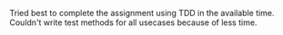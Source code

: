 Tried best to complete the assignment using TDD in the available time.
Couldn't write test methods for all usecases because of less time.
